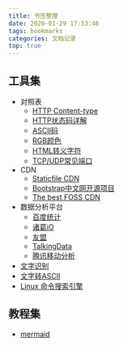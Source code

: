 ```yaml
---
title: 书签整理
date: 2020-01-29 17:53:46
tags: bookmarks
categories: 文档记录
top: true
---
```


## 工具集

- 对照表
  - [HTTP Content-type](http://tool.oschina.net/commons)
  - [HTTP状态码详解](http://tool.oschina.net/commons?type=5)
  - [ASCII码](http://tool.oschina.net/commons?type=4)
  - [RGB颜色](http://tool.oschina.net/commons?type=3)
  - [HTML转义字符](http://tool.oschina.net/commons?type=2)
  - [TCP/UDP常见端口](http://tool.oschina.net/commons?type=7)
- CDN
  - [Staticfile CDN](https://www.staticfile.org/)
  - [Bootstrap中文网开源项目](http://www.bootcdn.cn/)
  - [The best FOSS CDN](https://cdnjs.com/)
- 数据分析平台
  - [百度统计](https://tongji.baidu.com/web/welcome/login)
  - [诸葛iO](https://zhugeio.com/)
  - [友盟](http://www.umeng.com/)
  - [TalkingData](https://www.talkingdata.com/)
  - [腾讯移动分析](http://mta.qq.com/)
- [文字识别](https://cloud.tencent.com/act/event/ocrdemo)
- [文字转ASCII](http://www.network-science.de/ascii/)
- [Linux 命令搜索引擎](https://wangchujiang.com/linux-command/)

## 教程集

- [mermaid](https://mermaid-js.github.io/mermaid/#/)